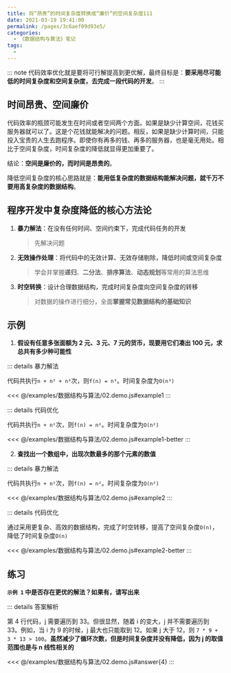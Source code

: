 ```yaml
---
title: 将“昂贵”的时间复杂度转换成“廉价”的空间复杂度111
date: 2021-03-19 19:41:00
permalink: /pages/3c6aef09d93e5/
categories:
  - 《数据结构与算法》笔记
tags:
  -
---
```


::: note
代码效率优化就是要将可行解提高到更优解，最终目标是：**要采用尽可能低的时间复杂度和空间复杂度，去完成一段代码的开发**。
:::

## 时间昂贵、空间廉价

代码效率的瓶颈可能发生在时间或者空间两个方面。如果是缺少计算空间，花钱买服务器就可以了。这是个花钱就能解决的问题。相反，如果是缺少计算时间，只能投入宝贵的人生去跑程序。即使你有再多的钱、再多的服务器，也是毫无用处。相比于空间复杂度，时间复杂度的降低就显得更加重要了。

结论：**空间是廉价的，而时间是昂贵的**。

降低空间复杂度的核心思路就是：**能用低复杂度的数据结构能解决问题，就千万不要用高复杂度的数据结构**。

## 程序开发中复杂度降低的核心方法论

1. **暴力解法**：在没有任何时间、空间约束下，完成代码任务的开发
   > 先解决问题
2. **无效操作处理**：将代码中的无效计算、无效存储剔除，降低时间或空间复杂度
   > 学会并掌握**递归**、**二分法**、**排序算法**、**动态规划**等常用的算法思维
3. **时空转换**：设计合理数据结构，完成时间复杂度向空间复杂度的转移
   > 对数据的操作进行细分，全面**掌握常见数据结构的基础知识**

## 示例

1. **假设有任意多张面额为 2 元、3 元、7 元的货币，现要用它们凑出 100 元，求总共有多少种可能性**

::: details 暴力解法

代码共执行`n + n² + n³`次，则`f(n) = n³`。时间复杂度为`O(n³)`

<<< @/examples/数据结构与算法/02.demo.js#example1
:::

::: details 代码优化

代码共执行`n + n²`次，则`f(n) = n²`。时间复杂度为`O(n²)`

<<< @/examples/数据结构与算法/02.demo.js#example1-better
:::

2. **查找出一个数组中，出现次数最多的那个元素的数值**

::: details 暴力解法

代码共执行`n + n²`次，则`f(n) = n²`。时间复杂度为`O(n²)`


<<< @/examples/数据结构与算法/02.demo.js#example2
:::

::: details 代码优化

通过采用更复杂、高效的数据结构，完成了时空转移，提高了空间复杂度`O(n)`，降低了时间复杂度`O(n)`

<<< @/examples/数据结构与算法/02.demo.js#example2-better
:::

## 练习

**`示例 1` 中是否存在更优的解法？如果有，请写出来**

::: details 答案解析

第 4 行代码，j 需要遍历到 33。但很显然，随着 i 的变大，j 并不需要遍历到 33。例如，当 i 为 9 的时候，j 最大也只能取到 12。如果 j 大于 12，则 `7 * 9 + 3 * 13 > 100`。**虽然减少了循环次数，但是时间复杂度并没有降低，因为 j 的取值范围也是与 n 线性相关的**

<<< @/examples/数据结构与算法/02.demo.js#answer{4}
:::